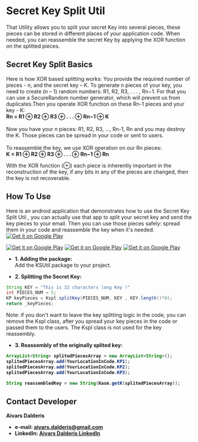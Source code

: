 Secret Key Split Util
=====================
That Utility allows you to split your secret Key into several pieces, these pieces can be stored in different places of your application code. When needed, you can reassemble the secret Key by applying the XOR function on the splitted pieces.

Secret Key Split Basics
--------------
Here is how XOR based splitting works:
You provide the required number of pieces - n, and the secret key – K. To generate n pieces of your key, you need to create (n – 1) random numbers: R1, R2, R3, . . . , Rn−1. For that you can use a SecureRandom number generator, which will prevent us from duplicates.Then you operate XOR function on these Rn-1 pieces and your key - K:
<br><b>Rn = R1 ⊕ R2 ⊕ R3 ⊕ . . . ⊕ Rn−1 ⊕ K</b>
<br><br>Now you have your n pieces: R1, R2, R3, …, Rn-1, Rn  and you may destroy the K. Those pieces can be spread in your code or sent to users.
<br><br>To reassemble the key, we use XOR operation on our Rn pieces:
<br><b>K = R1 ⊕ R2 ⊕ R3 ⊕ . . . ⊕ Rn−1 ⊕ Rn</b>

With the XOR function (⊕) each piece is inherently important in the reconstruction of the key, if any bits in any of the pieces are changed, then the key is not recoverable. 


How To Use
--------------
Here is an android application that demonstrates how to use the Secret Key Split Util , you can actually use that app to split your secret key and send the key pieces to your email. Then you can use those pieces safely: spread them in your code and reassemble the key when it's needed.
<br>
[![Get it on Google Play](https://raw.github.com/repat/README-template/master/googleplay.png)](https://play.google.com/store/apps/details?id=com.aivarsda.keysplitter)

[![Get it on Google Play](https://lh4.ggpht.com/gnMxD8YzcIpOEF1tl1EThHBrMkrptgKyTdb--kRBcyjmIFuZXm36mhgcDvEs4ZxqP2M=h310-rw)](https://play.google.com/store/apps/details?id=com.aivarsda.keysplitter)
[![Get it on Google Play](https://lh5.ggpht.com/lQ_jotS_eiYv-uKI4KnJMoGM4LCn2kcYkwGBnkYHfIG9J5otk-6-cWSb6PhinqMsxw=h310-rw)](https://play.google.com/store/apps/details?id=com.aivarsda.keysplitter)
[![Get it on Google Play](https://lh5.ggpht.com/_sELN425scldcCg33zESSGtlJ7I80zZWlZ4rGE154yWLZqC9fhWH_VNo7Fxf3guFJMQ=h310-rw)](https://play.google.com/store/apps/details?id=com.aivarsda.keysplitter)



- <b>1. Adding the package:</b>
<br>Add the KSUtil package to your project.

- <b>2. Splitting the Secret Key:</b>
```java
String KEY = "This is 32 characters long Key !"
int PIECES_NUM = 5;
KP keyPieces = Kspl.splitKey(PIECES_NUM, KEY , KEY.length()*8);
return _keyPieces;
```
Note: if you don't want to leave the key splitting logic in the code, you can remove the Kspl class, after you spread your key pieces in the code or passed them to the users. The Kspl class is not used for the key reassembly.
 
- <b>3. <b>Reassembly of the originally splited key:</b>
 
```java
ArrayList<String> splitedPiecesArray = new ArrayList<String>();
splitedPiecesArray.add(YourLocationInCode.KP1);
splitedPiecesArray.add(YourLocationInCode.KP2);
splitedPiecesArray.add(YourLocationInCode.KP3);

String reassembledKey = new String(Kasm.getK(splitedPiecesArray));
```


## Contact Developer
Aivars Dalderis
* e-mail: <aivars.dalderis@gmail.com>
* LinkedIn: [Aivars Dalderis LinkedIn](http://il.linkedin.com/in/aivarsd)

